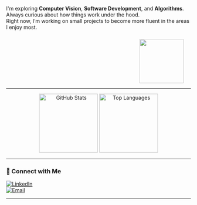 
I'm exploring **Computer Vision**, **Software Development**, and **Algorithms**.  
Always curious about how things work under the hood.  
Right now, I’m working on small projects to become more fluent in the areas I enjoy most.

<p align="right">
  <img src="https://media.giphy.com/media/26xBukh9V6y3M6hCM/giphy.gif" width="120" style="margin-top: 10px; margin-right: 20px;" />
</p>

---
<p align="center">
  <img src="https://github-readme-stats.vercel.app/api?username=gabri-gomes&show_icons=true&theme=tokyonight" alt="GitHub Stats" height="160"/>
  <img src="https://github-readme-stats.vercel.app/api/top-langs/?username=gabri-gomes&layout=compact&theme=tokyonight" alt="Top Languages" height="160"/>
</p>

---

### 🔗 Connect with Me
[![LinkedIn](https://img.shields.io/badge/LinkedIn-blue?style=for-the-badge&logo=linkedin)](https://www.linkedin.com/in/gabriel1-gomes2-gg3/)  
[![Email](https://img.shields.io/badge/Email-gray?style=for-the-badge&logo=gmail)](mailto:gabriel.cf.gomes@gmail.com)  

---

